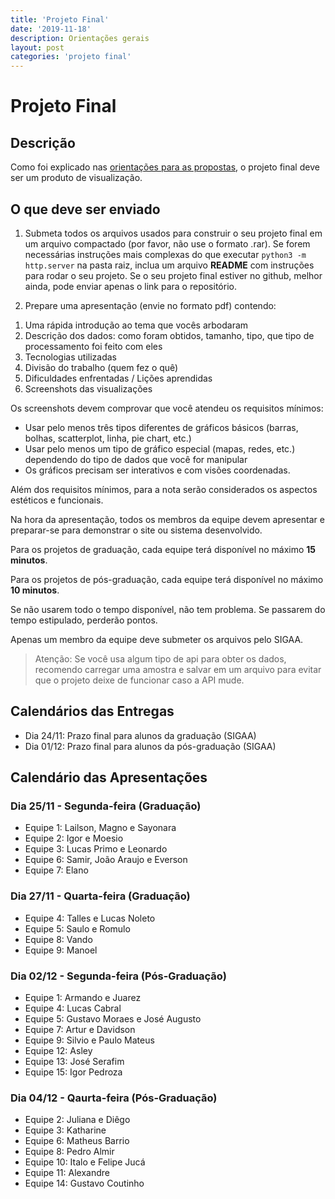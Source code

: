 ```yaml
---
title: 'Projeto Final'
date: '2019-11-18'
description: Orientações gerais
layout: post
categories: 'projeto final'
---
```


# Projeto Final

## Descrição
Como foi explicado nas [orientações para as propostas](/datavis-course/tasks/2019-10-07-proposta.html), o projeto final deve ser um produto de visualização.

## O que deve ser enviado

1) Submeta todos os arquivos usados para construir o seu projeto final em um arquivo compactado (por favor, não use o formato .rar). Se forem necessárias instruções mais complexas do que executar `python3 -m http.server` na pasta raiz, inclua um arquivo **README** com instruções para rodar o seu projeto. Se o seu projeto final estiver no github, melhor ainda, pode enviar apenas o link para o repositório.

2) Prepare uma apresentação (envie no formato pdf) contendo: 

1. Uma rápida introdução ao tema que vocês arbodaram
2. Descrição dos dados: como foram obtidos, tamanho, tipo, que tipo de processamento foi feito com eles
3. Tecnologias utilizadas
4. Divisão do trabalho (quem fez o quê)
5. Dificuldades enfrentadas / Lições aprendidas
6. Screenshots das visualizações

Os screenshots devem comprovar que você atendeu os requisitos mínimos:
* Usar pelo menos três tipos diferentes de gráficos básicos (barras, bolhas, scatterplot, linha, pie chart, etc.)
* Usar pelo menos um tipo de gráfico especial (mapas, redes, etc.) dependendo do tipo de dados que você for manipular
* Os gráficos precisam ser interativos e com visões coordenadas.

Além dos requisitos mínimos, para a nota serão considerados os aspectos estéticos e funcionais.

Na hora da apresentação, todos os membros da equipe devem apresentar e preparar-se para demonstrar o site ou sistema desenvolvido. 

Para os projetos de graduação, cada equipe terá disponível no máximo **15 minutos**. 

Para os projetos de pós-graduação, cada equipe terá disponível no máximo **10 minutos**. 

Se não usarem todo o tempo disponível, não tem problema. Se passarem do tempo estipulado, perderão pontos.

Apenas um membro da equipe deve submeter os arquivos pelo SIGAA.

> Atenção:  Se você usa algum tipo de api para obter os dados, recomendo carregar uma amostra e salvar em um arquivo para evitar que o projeto deixe de funcionar caso a API mude.

## Calendários das Entregas
* Dia 24/11: Prazo final para alunos da graduação (SIGAA)
* Dia 01/12: Prazo final para alunos da pós-graduação (SIGAA)

## Calendário das Apresentações

### Dia 25/11 - Segunda-feira (Graduação)
* Equipe 1: Lailson, Magno e Sayonara
* Equipe 2: Igor e Moesio
* Equipe 3: Lucas Primo e Leonardo
* Equipe 6: Samir, João Araujo e Everson
* Equipe 7: Elano

### Dia 27/11 - Quarta-feira (Graduação)
* Equipe 4: Talles e Lucas Noleto
* Equipe 5: Saulo e Romulo
* Equipe 8: Vando
* Equipe 9: Manoel


### Dia 02/12 - Segunda-feira (Pós-Graduação)
* Equipe 1: Armando e Juarez
* Equipe 4: Lucas Cabral
* Equipe 5: Gustavo Moraes e José Augusto
* Equipe 7: Artur e Davidson
* Equipe 9: Silvio e Paulo Mateus
* Equipe 12: Asley
* Equipe 13: José Serafim
* Equipe 15: Igor Pedroza


### Dia 04/12 - Qaurta-feira (Pós-Graduação)
* Equipe 2: Juliana e Diêgo
* Equipe 3: Katharine
* Equipe 6: Matheus Barrio
* Equipe 8: Pedro Almir
* Equipe 10: Italo e Felipe Jucá
* Equipe 11: Alexandre
* Equipe 14: Gustavo Coutinho
